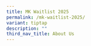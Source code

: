 ```yaml
---
title: MK Waitlist 2025
permalink: /mk-waitlist-2025/
variant: tiptap
description: ""
third_nav_title: About Us
---
```

